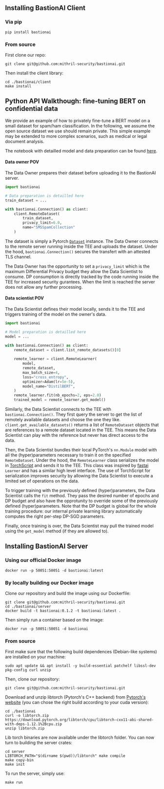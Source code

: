## Installing BastionAI Client

### Via pip

```
pip install bastionai
```

### From source

First clone our repo:
```
git clone git@github.com:mithril-security/bastionai.git
```
Then install the client library:
```
cd ./bastionai/client
make install
```

## Python API Walkthough: fine-tuning BERT on confidential data

We provide an example of how to privately fine-tune a BERT model on a small dataset for spam/ham classification.
In the following, we assume the open source dataset we use should remain private.
This simple example may be extended to more complex scenarios, such as medical or legal document analysis.

The notebook with detailled model and data preparation can be found [here](examples/distilbert_example_notebook.ipynb).

#### Data owner POV

The Data Owner prepares their dataset before uploading it to the BastionAI server. 

```python
import bastionai

# Data preparation is detailled here
train_dataset = ... 

with bastionai.Connection() as client:
    client.RemoteDataset(
        train_dataset, 
        privacy_limit=6.0, 
        name="SMSSpamCollection"
    )
```

The dataset is simply a Pytorch [`Dataset`](https://pytorch.org/vision/stable/datasets.html) instance. The Data Owner connects to the remote server running inside the TEE and uploads the dataset. Under the hood, `bastionai.Connection()` secures the transfert with an attested TLS channel.

The Data Owner has the opportunity to set a `privacy_limit` which is the maximum Differential Privacy budget they allow the Data Scientist to consume. DP consumption is directly tracked by the code running inside the TEE for increased security gurantees. When the limit is reached the server does not allow any further processing.

#### Data scientist POV

The Data Scientist defines their model locally, sends it to the TEE and triggers training of the model on the owner's data.

```python
import bastionai

# Model preparation is detailled here
model = ...

with bastionai.Connection() as client:
    remote_dataset = client.list_remote_datasets()[0]
    
    remote_learner = client.RemoteLearner(
        model,
        remote_dataset,
        max_batch_size=4,
        loss="cross_entropy",
        optimizer=Adam(lr=5e-5),
        model_name="DistilBERT",
    )
    remote_learner.fit(nb_epochs=2, eps=2.0)
    trained_model = remote_learner.get_model()
```

Similarly, the Data Scientist connects to the TEE with `bastionai.Connection()`. They first query the server to get the list of remotely available datasets and choose the one they like. `client.get_available_datasets()` returns a list of `RemoteDataset` objects that are references to a remote dataset located in the TEE. This means the Data Scientist can play with the reference but never has direct access to the data.

Then, the Data Scientist bundles their local PyTorch's `nn.Module` model with all the (hyper)parameters necessary to train it on the specified `RemoteDataset`. Under the hood, the `RemoteLearner` class serializes the model in [TorchScript](https://pytorch.org/docs/stable/jit.html) and sends it to the TEE. This class was inspired by [fastai](https://docs.fast.ai/) `Learner` and has a similar high level interface. The use of TorchScript for serialization improves security by allowing the Data Scientist to execute a limited set of operations on the data.

To trigger training with the previously defined (hyper)parameters, the Data Scientist calls the `fit` method. They pass the desired number of epochs and DP budget and also have the opprotunity to override some of the previously defined (hyper)parameters. Note that the DP budget is global for the whole training procedure: our internal private learning library automatically computes the right per-step DP-SGD parameters.

Finally, once training is over, the Data Scientist may pull the trained model using the `get_model` method (if they are allowed to).

## Installing BastionAI Server

### Using our official Docker image

```
docker run -p 50051:50051 -d bastionai:latest
```

### By locally building our Docker image

Clone our repository and build the image using our Dockerfile:
```
git clone git@github.com:mithril-security/bastionai.git
cd ./bastionai/server
docker build -t bastionai:0.1.2 -t bastionai:latest .
```
Then simply run a container based on the image:
```
docker run -p 50051:50051 -d bastionai
```

### From source

First make sure that the following build dependences (Debian-like systems) are installed on your machine:
```
sudo apt update && apt install -y build-essential patchelf libssl-dev pkg-config curl unzip
```

Then, clone our repository:
```
git clone git@github.com:mithril-security/bastionai.git
```
Download and unzip libtorch (Pytorch's C++ backend) from [Pytorch's website](https://pytorch.org/) (you can chose the right build according to your cuda version):
```
cd ./bastionai
curl -o libtorch.zip https://download.pytorch.org/libtorch/cpu/libtorch-cxx11-abi-shared-with-deps-1.12.1%2Bcpu.zip
unzip libtorch.zip
```
Lib torch binaries are now available under the libtorch folder. You can now turn to building the server crates:
```
cd server
LIBTORCH_PATH="$(dirname $(pwd))/libtorch" make compile
make copy-bin
make init
```

To run the server, simply use:
```
make run
```

